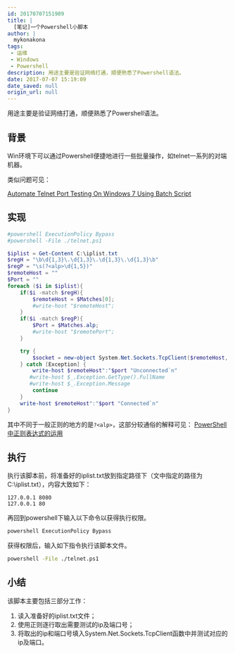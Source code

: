 ```yaml
---
id: 20170707151909
title: |
  [笔记]一个Powershell小脚本
author: |
  mykonakona
tags:
 - 运维
 - Windows
 - Powershell
description: 用途主要是验证网络打通，顺便熟悉了Powershell语法。
date: 2017-07-07 15:19:09
date_saved: null
origin_url: null
---
```


用途主要是验证网络打通，顺便熟悉了Powershell语法。

<!--more-->

## 背景

Win环境下可以通过Powershell便捷地进行一些批量操作，如telnet一系列的对端机器。

类似问题可见：

[Automate Telnet Port Testing On Windows 7 Using Batch Script][1]

## 实现

```powershell
#powershell ExecutionPolicy Bypass
#powershell -File ./telnet.ps1

$iplist = Get-Content C:\iplist.txt
$regH = "\b\d{1,3}\.\d{1,3}\.\d{1,3}\.\d{1,3}\b"
$regP = "\s(?<alp>\d{1,5})"
$remoteHost = ""
$Port = ""
foreach ($i in $iplist){
    if($i -match $regH){
        $remoteHost = $Matches[0];
        #write-host "$remoteHost";
    }
    if($i -match $regP){
        $Port = $Matches.alp;
        #write-host "$remotePort";
    }

    try {
        $socket = new-object System.Net.Sockets.TcpClient($remoteHost, $port)
    } catch [Exception] {
        write-host $remoteHost":"$port "Unconnected`n"
       #write-host $_.Exception.GetType().FullName
       #write-host $_.Exception.Message
        continue
    }
    write-host $remoteHost":"$port "Connected`n"
}
```

其中不同于一般正则的地方的是`?<alp>`，这部分较通俗的解释可见：
[PowerShell中正则表达式的运用][2]

## 执行

执行该脚本前，将准备好的iplist.txt放到指定路径下（文中指定的路径为C:\iplist.txt），内容大致如下：

```text
127.0.0.1 8080
127.0.0.1 80
```

再回到powershell下输入以下命令以获得执行权限。

```bash
powershell ExecutionPolicy Bypass
```

获得权限后，输入如下指令执行该脚本文件。

```bash
powershell -File ./telnet.ps1
```

## 小结

该脚本主要包括三部分工作：

1. 读入准备好的iplist.txt文件；
2. 使用正则逐行取出需要测试的ip及端口号；
3. 将取出的ip和端口号填入System.Net.Sockets.TcpClient函数中并测试对应的ip及端口。

[1]: https://stackoverflow.com/questions/20583686/automate-telnet-port-testing-on-windows-7-using-batch-script
[2]: http://blog.csdn.net/bluelilyabc/article/details/17119819

